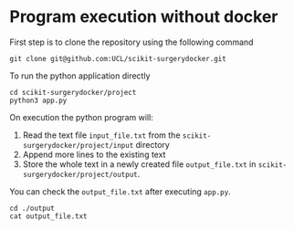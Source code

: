 # Program execution without docker

First step is to clone the repository using the following command

```
git clone git@github.com:UCL/scikit-surgerydocker.git
```

To run the python application directly

```
cd scikit-surgerydocker/project
python3 app.py
```

On execution the python program will:

1. Read the text file `input_file.txt` from the `scikit-surgerydocker/project/input` directory
2. Append more lines to the existing text
3. Store the whole text in a newly created file `output_file.txt` in `scikit-surgerydocker/project/output`.

You can check the `output_file.txt` after executing `app.py`.

```
cd ./output
cat output_file.txt
```
